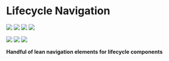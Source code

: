 # Lifecycle Navigation

[![](https://img.shields.io/circleci/project/github/ashdavies/lifecycle.svg)](https://circleci.com/gh/ashdavies/lifecycle)
[![](https://img.shields.io/codacy/coverage/03ae86d9ce934421879bc407aa157732.svg)](https://app.codacy.com/project/ash.davies/lifecycle/dashboard)
[![](https://img.shields.io/maven-central/v/io.ashdavies.lifecycle/lifecycle.svg)](https://search.maven.org/artifact/io.ashdavies.lifecycle/lifecycle)
![](https://img.shields.io/github/license/ashdavies/lifecycle.svg)

[![](https://img.shields.io/codacy/grade/03ae86d9ce934421879bc407aa157732.svg)](https://app.codacy.com/project/ash.davies/lifecycle/dashboard)
[![](https://img.shields.io/github/last-commit/ashdavies/lifecycle.svg)](https://github.com/ashdavies/lifecycle/commits/master)
[![](https://img.shields.io/github/issues-pr/ashdavies/lifecycle.svg)](https://github.com/ashdavies/lifecycle/pulls)

**Handful of lean navigation elements for lifecycle components**
